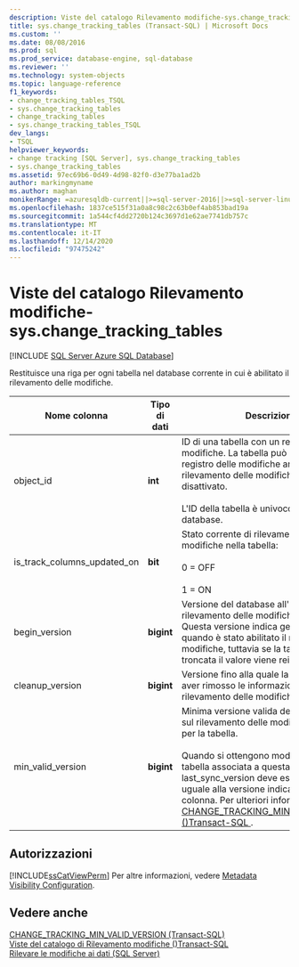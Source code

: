 ```yaml
---
description: Viste del catalogo Rilevamento modifiche-sys.change_tracking_tables
title: sys.change_tracking_tables (Transact-SQL) | Microsoft Docs
ms.custom: ''
ms.date: 08/08/2016
ms.prod: sql
ms.prod_service: database-engine, sql-database
ms.reviewer: ''
ms.technology: system-objects
ms.topic: language-reference
f1_keywords:
- change_tracking_tables_TSQL
- sys.change_tracking_tables
- change_tracking_tables
- sys.change_tracking_tables_TSQL
dev_langs:
- TSQL
helpviewer_keywords:
- change tracking [SQL Server], sys.change_tracking_tables
- sys.change_tracking_tables
ms.assetid: 97ec69b6-0d49-4d98-82f0-d3e77ba1ad2b
author: markingmyname
ms.author: maghan
monikerRange: =azuresqldb-current||>=sql-server-2016||>=sql-server-linux-2017||=azuresqldb-mi-current
ms.openlocfilehash: 1837ce515f31a0a8c98c2c63b0ef4ab853bad19a
ms.sourcegitcommit: 1a544cf4dd2720b124c3697d1e62ae7741db757c
ms.translationtype: MT
ms.contentlocale: it-IT
ms.lasthandoff: 12/14/2020
ms.locfileid: "97475242"
---
```

# <a name="change-tracking-catalog-views---syschange_tracking_tables"></a>Viste del catalogo Rilevamento modifiche-sys.change_tracking_tables
[!INCLUDE [SQL Server Azure SQL Database](../../includes/applies-to-version/sql-asdb.md)]

  Restituisce una riga per ogni tabella nel database corrente in cui è abilitato il rilevamento delle modifiche.  
   
|Nome colonna|Tipo di dati|Descrizione|  
|-----------------|---------------|-----------------|  
|object_id|**int**|ID di una tabella con un registro delle modifiche. La tabella può presentare un registro delle modifiche anche se il rilevamento delle modifiche è al momento disattivato.<br /><br /> L'ID della tabella è univoco all'interno del database.|  
|is_track_columns_updated_on|**bit**|Stato corrente di rilevamento delle modifiche nella tabella:<br /><br /> 0 = OFF<br /><br /> 1 = ON|  
|begin_version|**bigint**|Versione del database all'inizio del rilevamento delle modifiche per la tabella. Questa versione indica generalmente quando è stato abilitato il rilevamento delle modifiche, tuttavia se la tabella viene troncata il valore viene reimpostato.|  
|cleanup_version|**bigint**|Versione fino alla quale la pulizia potrebbe aver rimosso le informazioni sul rilevamento delle modifiche.|  
|min_valid_version|**bigint**|Minima versione valida delle informazioni sul rilevamento delle modifiche disponibili per la tabella.<br /><br /> Quando si ottengono modifiche dalla tabella associata a questa riga, il valore di last_sync_version deve essere maggiore o uguale alla versione indicata in questa colonna. Per ulteriori informazioni, vedere [CHANGE_TRACKING_MIN_VALID_VERSION &#40;&#41;Transact-SQL ](../../relational-databases/system-functions/change-tracking-min-valid-version-transact-sql.md).|  
  
## <a name="permissions"></a>Autorizzazioni  
 [!INCLUDE[ssCatViewPerm](../../includes/sscatviewperm-md.md)] Per altre informazioni, vedere [Metadata Visibility Configuration](../../relational-databases/security/metadata-visibility-configuration.md).  
  
## <a name="see-also"></a>Vedere anche  
 [CHANGE_TRACKING_MIN_VALID_VERSION &#40;Transact-SQL&#41;](../../relational-databases/system-functions/change-tracking-min-valid-version-transact-sql.md)   
 [Viste del catalogo di Rilevamento modifiche &#40;&#41;Transact-SQL ](./catalog-views-transact-sql.md)   
 [Rilevare le modifiche ai dati &#40;SQL Server&#41;](../../relational-databases/track-changes/track-data-changes-sql-server.md)  
  
